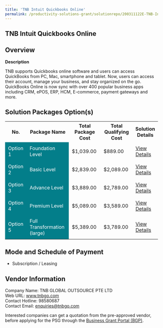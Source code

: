 ```yaml
---
title: 'TNB Intuit Quickbooks Online'
permalink: /productivity-solutions-grant/solutionrepo/200311122E-TNB-Intut-Quckbooks-Onln-G
---
```


## TNB Intuit Quickbooks Online

## Overview

**Description**

TNB supports Quickbooks online software and users can access QuickBooks from PC, Mac, smartphone and tablet. Now, users can access their account, manage your business, and stay organized on the go. QuickBooks Online is now sync with over 400 popular business apps including CRM, ePOS, ERP, HCM, E-commerce, payment gateways and more.

## Solution Packages Option(s)

<table>
<tr>
<th><b>No.</b></th>
<th><b>Package Name</b></th>
<th><b>Total Package Cost</b></th>
<th><b>Total Qualifying Cost</b></th>
<th><b>Solution Details</b></th>
</tr>
<tr>
<td style='padding: 10px; background-color: #037E8A; color: #FFFFFF;'>Option 1</td>
<td style='padding: 10px; background-color: #037E8A; color: #FFFFFF;'>Foundation Level</td>
<td style='padding: 10px;'>$1,039.00</td>
<td style='padding: 10px;'>$889.00</td>
<td style='padding: 10px;'><a href='/images/psg/TNB_Quickbook_01082024_Desensitised_Annex3_Part1.pdf' target='_blank'>View Details</a></td>
</tr>
<tr>
<td style='padding: 10px; background-color: #037E8A; color: #FFFFFF;'>Option 2</td>
<td style='padding: 10px; background-color: #037E8A; color: #FFFFFF;'>Basic Level</td>
<td style='padding: 10px;'>$2,839.00</td>
<td style='padding: 10px;'>$2,089.00</td>
<td style='padding: 10px;'><a href='/images/psg/TNB_Quickbook_01082024_Desensitised_Annex3_Part2.pdf' target='_blank'>View Details</a></td>
</tr>
<tr>
<td style='padding: 10px; background-color: #037E8A; color: #FFFFFF;'>Option 3</td>
<td style='padding: 10px; background-color: #037E8A; color: #FFFFFF;'>Advance Level</td>
<td style='padding: 10px;'>$3,889.00</td>
<td style='padding: 10px;'>$2,789.00</td>
<td style='padding: 10px;'><a href='/images/psg/TNB_Quickbook_01082024_Desensitised_Annex3_Part3.pdf' target='_blank'>View Details</a></td>
</tr>
<tr>
<td style='padding: 10px; background-color: #037E8A; color: #FFFFFF;'>Option 4</td>
<td style='padding: 10px; background-color: #037E8A; color: #FFFFFF;'>Premium Level</td>
<td style='padding: 10px;'>$5,089.00</td>
<td style='padding: 10px;'>$3,589.00</td>
<td style='padding: 10px;'><a href='/images/psg/TNB_Quickbook_01082024_Desensitised_Annex3_Part4.pdf' target='_blank'>View Details</a></td>
</tr>
<tr>
<td style='padding: 10px; background-color: #037E8A; color: #FFFFFF;'>Option 5</td>
<td style='padding: 10px; background-color: #037E8A; color: #FFFFFF;'>Full Transformation (large)</td>
<td style='padding: 10px;'>$5,389.00</td>
<td style='padding: 10px;'>$3,789.00</td>
<td style='padding: 10px;'><a href='/images/psg/TNB_Quickbook_01082024_Desensitised_Annex3_Part5.pdf' target='_blank'>View Details</a></td>
</tr>
</table>

## Mode and Schedule of Payment

 - Subscription / Leasing

## Vendor Information

 Company Name: TNB GLOBAL OUTSOURCE PTE LTD<br>Web URL: www.tnbgo.com <br>Contact Hotline: 98580687 <br>Contact Email: enquiries@tnbgo.com <br>

Interested companies can get a quotation from the pre-approved vendor, before applying for the PSG through the <a href='https://www.businessgrants.gov.sg/' target='_blank' rel='noopener'>Business Grant Portal (BGP)</a>.

<script src="/jquery/resize-tables.js"></script>
